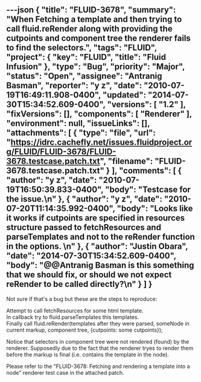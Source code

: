 ---json
{
  "title": "FLUID-3678",
  "summary": "When Fetching a template and then trying to call fluid.reRender along with providing the cutpoints and component tree the renderer fails to find the selectors.",
  "tags": "FLUID",
  "project": {
    "key": "FLUID",
    "title": "Fluid Infusion"
  },
  "type": "Bug",
  "priority": "Major",
  "status": "Open",
  "assignee": "Antranig Basman",
  "reporter": "y z",
  "date": "2010-07-19T16:49:11.908-0400",
  "updated": "2014-07-30T15:34:52.609-0400",
  "versions": [
    "1.2"
  ],
  "fixVersions": [],
  "components": [
    "Renderer"
  ],
  "environment": null,
  "issueLinks": [],
  "attachments": [
    {
      "type": "file",
      "url": "https://idrc.cachefly.net/issues.fluidproject.org/FLUID/FLUID-3678/FLUID-3678.testcase.patch.txt",
      "filename": "FLUID-3678.testcase.patch.txt"
    }
  ],
  "comments": [
    {
      "author": "y z",
      "date": "2010-07-19T16:50:39.833-0400",
      "body": "Testcase for the issue.\n"
    },
    {
      "author": "y z",
      "date": "2010-07-20T11:14:35.992-0400",
      "body": "Looks like it works if cutpoints are specified in resources structure passed to fetchResources and parseTemplates and not to the reRender function in the options.&#x20;\n"
    },
    {
      "author": "Justin Obara",
      "date": "2014-07-30T15:34:52.609-0400",
      "body": "@@Antranig Basman is this something that we should fix, or should we not expect reRender to be called directly?\n"
    }
  ]
}
---
Not sure if that's a bug but these are the steps to reproduce:

Attempt to call fetchResources for some html template.\
In callback try to fluid.parseTemplates this templates.\
Finally call fluid.reRender(templates after they were parsed, someNode in current markup, component tree, {cutpoints: some cutpoints});

Notice that selectors in component tree were not rendered (found) by the renderer. Supposedly due to the fact that the renderer tryes to render them before the markup is final (i.e. contains the template in the node).

Please refer to the "FLUID-3678: Fetching and rendering a template into a node" renderer test case in the attached patch.

        